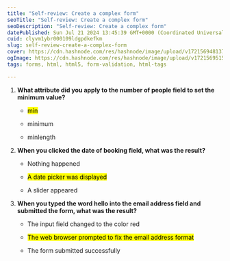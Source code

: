 ```yaml
---
title: "Self-review: Create a complex form"
seoTitle: "Self-review: Create a complex form"
seoDescription: "Self-review: Create a complex form"
datePublished: Sun Jul 21 2024 13:45:39 GMT+0000 (Coordinated Universal Time)
cuid: clyvm1ybr000109ldgpdkefkm
slug: self-review-create-a-complex-form
cover: https://cdn.hashnode.com/res/hashnode/image/upload/v1721569481371/0d182681-51f6-49f9-981c-93a58d3d528c.png
ogImage: https://cdn.hashnode.com/res/hashnode/image/upload/v1721569515077/5cff6dea-6037-4a19-8cdd-5e3facb5fe0f.png
tags: forms, html, html5, form-validation, html-tags

---
```


1. **What attribute did you apply to the number of people field to set the minimum value?**
    
    * <mark>min</mark>
        
    * minimum
        
    * minlength
        
2. **When you clicked the date of booking field, what was the result?**
    
    * Nothing happened
        
    * <mark>A date picker was displayed</mark>
        
    * A slider appeared
        
3. **When you typed the word hello into the email address field and submitted the form, what was the result?**
    
    * The input field changed to the color red 
        
    * <mark>The web browser prompted to fix the email address format</mark>
        
    * The form submitted successfully